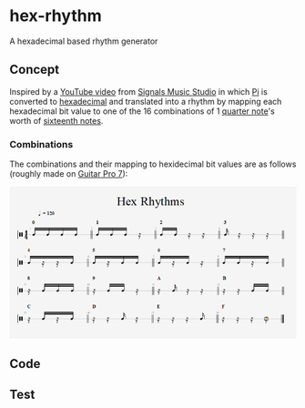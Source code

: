 # hex-rhythm
A hexadecimal based rhythm generator

## Concept
Inspired by a [YouTube video](https://www.youtube.com/watch?v=6tNxfx2tetA) from [Signals Music Studio](https://www.youtube.com/channel/UCRDDHLvQb8HjE2r7_ZuNtWA) in which [Pi](https://en.wikipedia.org/wiki/Pi) is converted to [hexadecimal](https://en.wikipedia.org/wiki/Hexadecimal) and translated into a rhythm by mapping each hexadecimal bit value to one of the 16 combinations of 1 [quarter note](https://en.wikipedia.org/wiki/Quarter_note)'s worth of [sixteenth notes](https://en.wikipedia.org/wiki/Sixteenth_note).

### Combinations
The combinations and their mapping to hexidecimal bit values are as follows (roughly made on [Guitar Pro 7](https://www.guitar-pro.com/)):

![Hex Rhythm Mappings from 0 to F](./combinations.png)

## Code

## Test
